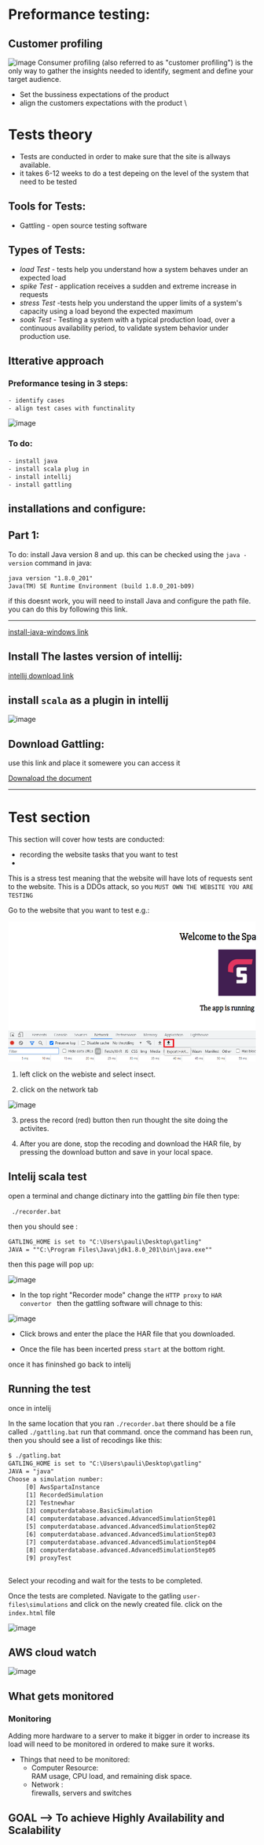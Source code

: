 # Preformance testing:

## Customer profiling 
![image](https://serendipity2.com/s2web/wp-content/uploads/2017/04/Customer-Profiling.jpg)
Consumer profiling (also referred to as "customer profiling") is the only way to gather the insights needed to identify, segment and define your target audience.

 - Set the bussiness expectations of the product 
 - align the customers expectations with the product \


# Tests theory
 - Tests are conducted in order to make sure that the site is allways available.  
 - it takes 6-12 weeks to do a test depeing on the level of the system that need to be tested
## Tools for Tests: 
- Gattling - open source testing software 
## Types of Tests: 
 - *load Test* - tests help you understand how a system behaves under an expected load
 - *spike Test* - application receives a sudden and extreme increase in requests
 - *stress Test* -tests help you understand the upper limits of a system's capacity using a load beyond the expected maximum
 - *soak Test* - Testing a system with a typical production load, over a continuous availability period, to validate system behavior under production use.

## Itterative approach 
### Preformance tesing in 3 steps:
    - identify cases
    - align test cases with functinality 
![image](https://www.smartsheet.com/sites/default/files/IC-Iterative-Process.jpg)

### To do:
    - install java
    - install scala plug in 
    - install intellij
    - install gattling

## installations and configure:
## Part 1:
To do:
install Java version 8 and up.
this can be checked using the `java -version` command in java:
```
java version "1.8.0_201"
Java(TM) SE Runtime Environment (build 1.8.0_201-b09)
```
if this doesnt work, you will need to install Java and configure the path file. you can do this by following this link. 
___

[install-java-windows link](https://devwithus.com/install-java-windows-10/)

## Install The lastes version of intellij:

[intellij download link](https://www.jetbrains.com/idea/download/#section=windows)


## install `scala` as a plugin in intellij
![image](https://devskiller.com/wp-content/uploads/2018/05/Scala-Blog-post.png)

## Download Gattling:
use this link and place it somewere you can access it

[Downaload the document](https://gatling.io/docs/gatling/tutorials/installation/)

___
# Test section
This section will cover how tests are conducted:
- recording the website tasks that you want to test 
- 


This is a stress test meaning that the website will have lots of requests sent to the website. This is a DDOs attack, so you ` MUST OWN THE WEBSITE YOU ARE TESTING `


Go to the website that you want to test e.g.: 

![images](https://github.com/ViMitre/sre_gatling/raw/main/img/1.png)



1. left click on the webiste and select insect. 

2. click on the network tab

![image](https://docs.appdynamics.com/download/attachments/31820071/HARone.png?version=1&modificationDate=1418933961000&api=v2)

3. press the record (red) button then run thought the site doing the activites. 

4. After you are done, stop the recoding and download the HAR file, by pressing the download button and save in your local space. 

## Intelij scala test

open a terminal and change dictinary into the gattling *bin* file then type:

` ./recorder.bat`

then you should see :
```
GATLING_HOME is set to "C:\Users\pauli\Desktop\gatling"
JAVA = ""C:\Program Files\Java\jdk1.8.0_201\bin\java.exe""
```
then this page will pop up:

![image](https://gatling.io/docs/gatling/reference/current/http/recorder/images/recorder.png)

- In the top right "Recorder mode" change the `HTTP proxy` to `HAR convertor ` then the gattling software will chnage to this:


![image](https://automationrhapsody.com/wp-content/uploads/2015/09/Gatling-recorder-HAR.png)

- Click brows and enter the place the HAR file that you downloaded. 

- Once the file has been incerted press `start` at the bottom right.

once it has fininshed go back to intelij

## Running the test

once in intelij 

In the same location that you ran  `./recorder.bat`
there should be a file called `./gattling.bat`
run that command. once the command has been run, then you should see a list of recodings like this:
```
$ ./gatling.bat
GATLING_HOME is set to "C:\Users\pauli\Desktop\gatling"
JAVA = "java"
Choose a simulation number:
     [0] AwsSpartaInstance 
     [1] RecordedSimulation
     [2] Testnewhar
     [3] computerdatabase.BasicSimulation
     [4] computerdatabase.advanced.AdvancedSimulationStep01     
     [5] computerdatabase.advanced.AdvancedSimulationStep02     
     [6] computerdatabase.advanced.AdvancedSimulationStep03     
     [7] computerdatabase.advanced.AdvancedSimulationStep04     
     [8] computerdatabase.advanced.AdvancedSimulationStep05     
     [9] proxyTest


```
Select your recoding and wait for the tests to be completed.

Once the tests are completed. Navigate to the gatling `user-files\simulations` and click on the newly created file. 
click on the `index.html` file



![image](https://cdn2.hubspot.net/hubfs/208250/Blog_Images/gatlingapi2.png)

## AWS cloud watch

![image](http://cdn2.hubspot.net/hub/208250/file-2237421292-png/Blog_Images/AWSblog1.png?t=1418810526863)

## What gets monitored 
### Monitoring

Adding more hardware to a server to make it bigger in order to increase its load will need to be monitored in ordered to make sure it works.
- Things that need to be monitored:
    - Computer Resource: \
    RAM usage, CPU load, and remaining disk space.
    - Network :\
     firewalls, servers and switches 

## GOAL --> To achieve Highly Availability and Scalability

